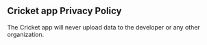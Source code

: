 ## Cricket app Privacy Policy

The Cricket app will never upload data to the developer or any other organization.


